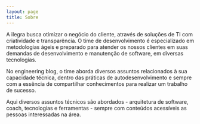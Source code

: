 ```yaml
---
layout: page
title: Sobre
---
```


<p>
  A ilegra busca otimizar o negócio do cliente, através de soluções de TI com criatividade e transparência. O time de desenvolvimento é especializado em metodologias ágeis e preparado para atender os nossos clientes em suas demandas de desenvolvimento e manutenção de software, em diversas tecnologias. 
</p><p>   
  No engineering blog, o time aborda diversos assuntos relacionados à sua capacidade técnica, dentro das práticas de autodesenvolvimento e sempre com a essência de compartilhar conhecimentos para realizar um trabalho de sucesso. 
</p><p>  
  Aqui diversos assuntos técnicos são abordados - arquitetura de software, coach, tecnologias e ferramentas - sempre com conteúdos acessíveis as pessoas interessadas na área.
</p>
